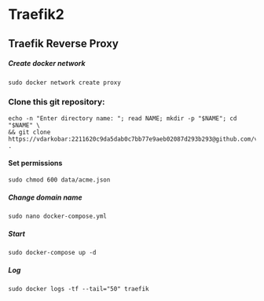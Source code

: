 # Traefik2
## Traefik Reverse Proxy

##### Create docker network
```
sudo docker network create proxy
```

### Clone this git repository:
```
echo -n "Enter directory name: "; read NAME; mkdir -p "$NAME"; cd "$NAME" \
&& git clone https://vdarkobar:2211620c9da5dab0c7bb77e9aeb02087d293b293@github.com/vdarkobar/Traefik2.git .
```
#### Set permissions
```
sudo chmod 600 data/acme.json
```
##### Change domain name
```
sudo nano docker-compose.yml
```
##### Start
```
sudo docker-compose up -d
```
##### Log
```
sudo docker logs -tf --tail="50" traefik
```
